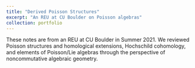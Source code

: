 ```yaml
---
title: "Derived Poisson Structures"
excerpt: "An REU at CU Boulder on Poisson algebras"
collection: portfolio
---
```


These notes are from an REU at CU Boulder in Summer 2021. We reviewed Poisson structures and homological extensions, Hochschild cohomology, and elements of Poisson/Lie algebras through the perspective of noncommutative algebraic geometry.
